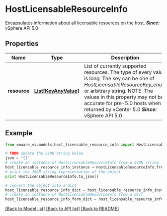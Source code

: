 # HostLicensableResourceInfo

Encapsulates information about all licensable resources on the host.  ***Since:*** vSphere API 5.0 

## Properties
Name | Type | Description | Notes
------------ | ------------- | ------------- | -------------
**resource** | [**List[KeyAnyValue]**](KeyAnyValue.md) | List of currently supported resources.  The type of every value is long. The key can be one of *HostLicensableResourceKey_enum* or arbitrary string.  NOTE: The values in this property may not be accurate for pre-5.0 hosts when returned by vCenter 5.0  ***Since:*** vSphere API 5.0  | 

## Example

```python
from vmware_vi.models.host_licensable_resource_info import HostLicensableResourceInfo

# TODO update the JSON string below
json = "{}"
# create an instance of HostLicensableResourceInfo from a JSON string
host_licensable_resource_info_instance = HostLicensableResourceInfo.from_json(json)
# print the JSON string representation of the object
print HostLicensableResourceInfo.to_json()

# convert the object into a dict
host_licensable_resource_info_dict = host_licensable_resource_info_instance.to_dict()
# create an instance of HostLicensableResourceInfo from a dict
host_licensable_resource_info_form_dict = host_licensable_resource_info.from_dict(host_licensable_resource_info_dict)
```
[[Back to Model list]](../README.md#documentation-for-models) [[Back to API list]](../README.md#documentation-for-api-endpoints) [[Back to README]](../README.md)


